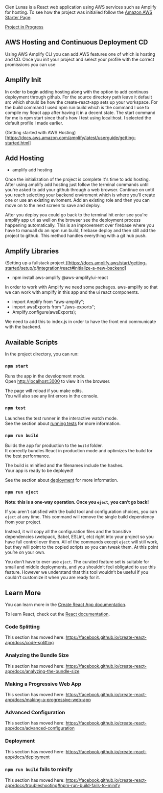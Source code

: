 Cien Lunas is a React web application using AWS services such as Amplify for hosting. 
To see how the project was initialied follow the [Amazon AWS Starter Page](https://docs.amplify.aws/cli/start/install).

[Project in Progress](https://master.d1o3vp4kusfhih.amplifyapp.com/)

## AWS Hosting and Continuous Deployment CD

Using AWS Amplify CLI you can add AWS features one of which is hosting and CD. Once you init your project and select your profile with the correct promissions you can use

## Amplify Init

In order to begin adding hosting along with the option to add continuos deployment through github. For the source directory path leave it default src which should be how the create-react-app sets up your workspace. For the build command I used npm run build which is the command I use to compile my React app after having it in a decent state. The start command for me is npm start since that's how I test using local:host. I selected the default profile I made earlier. 

(Getting started with AWS Hosting)[https://docs.aws.amazon.com/amplify/latest/userguide/getting-started.html]

## Add Hosting

* amplify add hosting

Once the initialization of the project is complete it's time to add hosting. After using amplify add hosting just follow the terminal commands until you're asked to add your github through a web browser. Continue on until you reach selecting your backend enviroment which is where you'll create one or use an existing eviroment. Add an existing role and then you can move on to the next screen to save and deploy.

After you deploy you could go back to the terminal hit enter see you're amplify app url as well on the browser see the deployment process happening automatically. This is an improvement over firebase where you have to manuall do an npm run build, firebase deploy and then still add the project to github. This method handles everything with a git hub push.

## Amplify Libraries

(Setting up a fullstack project.)[https://docs.amplify.aws/start/getting-started/setup/q/integration/react#initialize-a-new-backend]

* npm install aws-amplify @aws-amplify/ui-react

In order to work with Amplify we need some packages. aws-amplify so that we can work with amplify in this app and the ui react components.

* import Amplify from "aws-amplify";
* import awsExports from "./aws-exports";
* Amplify.configure(awsExports);

We need to add this to index.js in order to have the front end communicate with the backend. 

## Available Scripts

In the project directory, you can run:

### `npm start`

Runs the app in the development mode.<br />
Open [http://localhost:3000](http://localhost:3000) to view it in the browser.

The page will reload if you make edits.<br />
You will also see any lint errors in the console.

### `npm test`

Launches the test runner in the interactive watch mode.<br />
See the section about [running tests](https://facebook.github.io/create-react-app/docs/running-tests) for more information.

### `npm run build`

Builds the app for production to the `build` folder.<br />
It correctly bundles React in production mode and optimizes the build for the best performance.

The build is minified and the filenames include the hashes.<br />
Your app is ready to be deployed!

See the section about [deployment](https://facebook.github.io/create-react-app/docs/deployment) for more information.

### `npm run eject`

**Note: this is a one-way operation. Once you `eject`, you can’t go back!**

If you aren’t satisfied with the build tool and configuration choices, you can `eject` at any time. This command will remove the single build dependency from your project.

Instead, it will copy all the configuration files and the transitive dependencies (webpack, Babel, ESLint, etc) right into your project so you have full control over them. All of the commands except `eject` will still work, but they will point to the copied scripts so you can tweak them. At this point you’re on your own.

You don’t have to ever use `eject`. The curated feature set is suitable for small and middle deployments, and you shouldn’t feel obligated to use this feature. However we understand that this tool wouldn’t be useful if you couldn’t customize it when you are ready for it.

## Learn More

You can learn more in the [Create React App documentation](https://facebook.github.io/create-react-app/docs/getting-started).

To learn React, check out the [React documentation](https://reactjs.org/).

### Code Splitting

This section has moved here: https://facebook.github.io/create-react-app/docs/code-splitting

### Analyzing the Bundle Size

This section has moved here: https://facebook.github.io/create-react-app/docs/analyzing-the-bundle-size

### Making a Progressive Web App

This section has moved here: https://facebook.github.io/create-react-app/docs/making-a-progressive-web-app

### Advanced Configuration

This section has moved here: https://facebook.github.io/create-react-app/docs/advanced-configuration

### Deployment

This section has moved here: https://facebook.github.io/create-react-app/docs/deployment

### `npm run build` fails to minify

This section has moved here: https://facebook.github.io/create-react-app/docs/troubleshooting#npm-run-build-fails-to-minify
